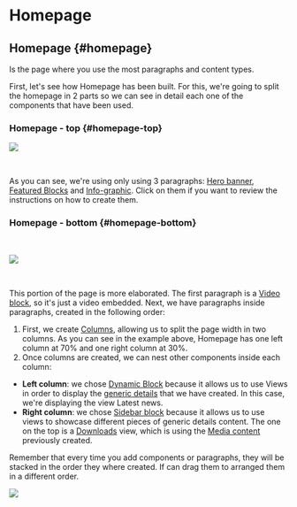 # Homepage

## Homepage {#homepage}

Is the page where you use the most paragraphs and content types.

First, let's see how Homepage has been built. For this, we're going to split the homepage in 2 parts so we can see in detail each one of the components that have been used.

### Homepage - top {#homepage-top}

![](https://blobscdn.gitbook.com/v0/b/gitbook-28427.appspot.com/o/assets%2F-LOUIQWNJT0lbihmq1k8%2F-LP07HDbZzGM1hYL3yTX%2F-LP07UA5ftuuw-UJcmdW%2FTop_page_components_Mesa%20de%20trabajo%201.png?alt=media&token=2b05f9b5-d565-400f-947c-028e16013b90)

​

As you can see, we're using only using 3 paragraphs: [Hero banner](https://kinectenergy.gitbook.io/kinectenergy/~/drafts/-LP0JPC2cxXHm6-FPiXI/primary/paragraphs/hero-banner), [Featured Blocks](https://kinectenergy.gitbook.io/kinectenergy/~/drafts/-LP0JPC2cxXHm6-FPiXI/primary/paragraphs/featured-blocks) and [Info-graphic](https://kinectenergy.gitbook.io/kinectenergy/~/drafts/-LP0JPC2cxXHm6-FPiXI/primary/paragraphs/info-graphic). Click on them if you want to review the instructions on how to create them.

### Homepage - bottom  {#homepage-bottom}

​

![](https://blobscdn.gitbook.com/v0/b/gitbook-28427.appspot.com/o/assets%2F-LOUIQWNJT0lbihmq1k8%2F-LP0HfgPW1Wx_4byMvap%2F-LP0HnNB_UDfjWfBnzLO%2FBottom_half_homepage_Mesa%20de%20trabajo%201%20copia.png?alt=media&token=117b9c32-9799-4093-9ca9-afae0692afee)

​

This portion of the page is more elaborated. The first paragraph is a [Video block](https://kinectenergy.gitbook.io/kinectenergy/~/drafts/-LP0JPC2cxXHm6-FPiXI/primary/paragraphs/video-block), so it's just a video embedded. Next, we have paragraphs inside paragraphs, created in the following order:

1. First, we create [Columns](https://kinectenergy.gitbook.io/kinectenergy/~/drafts/-LP0JPC2cxXHm6-FPiXI/primary/paragraphs/columns), allowing us to split the page width in two columns. As you can see in the example above, Homepage has one left column at 70% and one right column at 30%.
2. Once columns are created, we can nest other components inside each column:

*  **Left column**: we chose [Dynamic Block](https://kinectenergy.gitbook.io/kinectenergy/~/drafts/-LP0JPC2cxXHm6-FPiXI/primary/paragraphs/dynamic-block) because it allows us to use Views in order to display the [generic details](https://kinectenergy.gitbook.io/kinectenergy/~/drafts/-LP0JPC2cxXHm6-FPiXI/primary/content-types-1/generic-details) that we have created. In this case, we're displaying the view Latest news.
* **Right column**: we chose [Sidebar block](https://kinectenergy.gitbook.io/kinectenergy/~/drafts/-LP0JPC2cxXHm6-FPiXI/primary/paragraphs/sidebar) because it allows us to use views to showcase different pieces of generic details content. The one on the top is a [Downloads](https://kinectenergy.gitbook.io/kinectenergy/~/drafts/-LP0JPC2cxXHm6-FPiXI/primary/views/untitled) view, which is using the [Media content](https://kinectenergy.gitbook.io/kinectenergy/~/drafts/-LP0JPC2cxXHm6-FPiXI/primary/content-types-1/media) previously created.

Remember that every time you add components or paragraphs, they will be stacked in the order they where created. If can drag them to arranged them in a different order.

![](https://blobscdn.gitbook.com/v0/b/gitbook-28427.appspot.com/o/assets%2F-LOUIQWNJT0lbihmq1k8%2F-LP0MtCf6M-Ef03tnZ7u%2F-LP0Mxb9mlEPknRpvSmy%2FDragging.png?alt=media&token=1291add4-3d3c-4bcf-8fcd-a10edb49b14f)

